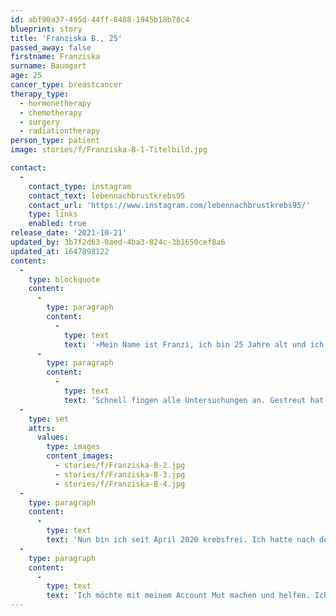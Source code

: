 ```yaml
---
id: abf90a37-495d-44ff-8488-1945b18b78c4
blueprint: story
title: 'Franziska B., 25'
passed_away: false
firstname: Franziska
surname: Baumgart
age: 25
cancer_type: breastcancer
therapy_type:
  - hormonetherapy
  - chemotherapy
  - surgery
  - radiationtherapy
person_type: patient
image: stories/f/Franziska-B-1-Titelbild.jpg

contact:
  -
    contact_type: instagram
    contact_text: lebennachbrustkrebs95
    contact_url: 'https://www.instagram.com/lebennachbrustkrebs95/'
    type: links
    enabled: true
release_date: '2021-10-21'
updated_by: 3b7f2d63-0aed-4ba3-824c-3b1650cef8a6
updated_at: 1647898122
content:
  -
    type: blockquote
    content:
      -
        type: paragraph
        content:
          -
            type: text
            text: '»Mein Name ist Franzi, ich bin 25 Jahre alt und ich erhielt im November 2019 die Diagnose Brustkrebs. Da war ich gerade mal 24 Jahre alt. Mit meiner kleinen Tochter im Alter von 13 Monaten auf dem Arm, stand meine Welt still. Ich dachte nur, ich werde sterben!'
      -
        type: paragraph
        content:
          -
            type: text
            text: 'Schnell fingen alle Untersuchungen an. Gestreut hat es ›nur‹ in meinen Lymphknoten unter dem Arm, aber sonst hatte ich ›Glück im Unglück‹. Bereits zwei Wochen nach der Diagnose fing die Chemotherapie an. Ich erhielt insgesamt acht Stück davon, hatte eine brusterhaltende Operation und meine Lymphknoten wurden entfernt. Dazu kamen 33 Bestrahlungen und insgesamt 18 mal Antikörpertherapie. Einen Port à Cath hatte ich selbstverständlich auch erhalten.'
  -
    type: set
    attrs:
      values:
        type: images
        content_images:
          - stories/f/Franziska-B-2.jpg
          - stories/f/Franziska-B-3.jpg
          - stories/f/Franziska-B-4.jpg
  -
    type: paragraph
    content:
      -
        type: text
        text: 'Nun bin ich seit April 2020 krebsfrei. Ich hatte nach der Chemotherapie eine komplette Remission! Ein Traum! Ziel erreicht! Nun kämpfe ich mich zurück ins Leben. Ich habe ein ausgeprägtes Fatigue-Syndrom und verarbeite das Geschehene. Denn nur weil ›krebsfrei‹, ist man noch lange nicht gesund. Aber ich liebe mein neues Leben! Meine neuen Haare sowieso! Ich habe das alles irgendwie gebraucht, um meine Persönlichkeit zu finden. Da bin ich irgendwie auch dankbar! Denn jetzt bin ich ich❣️'
  -
    type: paragraph
    content:
      -
        type: text
        text: 'Ich möchte mit meinem Account Mut machen und helfen. Ich bekomme viele Nachrichten und freue mich über jede einzelne, die ich beantworten kann. Einfach nie den Mut verlieren!«'
---
```

